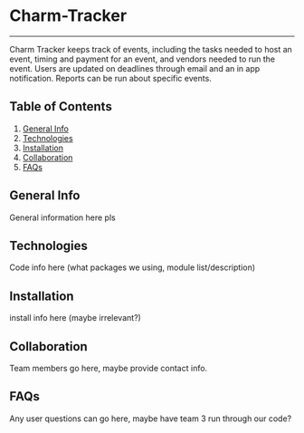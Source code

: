 # Charm-Tracker
****************
Charm Tracker keeps track of events, including the tasks needed to host an event, timing and payment for an event, and vendors needed to run the event. Users are updated on deadlines through email and an in app notification. Reports can be run about specific events.

## Table of Contents
1. [General Info](#general-info)
2. [Technologies](#technologies)
3. [Installation](#installation)
4. [Collaboration](#collaboration)
5. [FAQs](#faqs)

## General Info
General information here pls

## Technologies
Code info here (what packages we using, module list/description)

## Installation
install info here (maybe irrelevant?)

## Collaboration
Team members go here, maybe provide contact info.

## FAQs
Any user questions can go here, maybe have team 3 run through our code?
